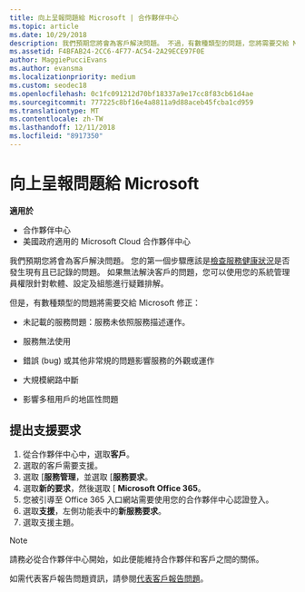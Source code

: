 ```yaml
---
title: 向上呈報問題給 Microsoft | 合作夥伴中心
ms.topic: article
ms.date: 10/29/2018
description: 我們預期您將會為客戶解決問題。 不過，有數種類型的問題，您將需要交給 Microsoft 修正。
ms.assetid: F4BFAB24-2CC6-4F77-AC54-2A29ECE97F0E
author: MaggiePucciEvans
ms.author: evansma
ms.localizationpriority: medium
ms.custom: seodec18
ms.openlocfilehash: 0c1fc091212d70bf18337a9e17cc8f83cb61d4ae
ms.sourcegitcommit: 777225c8bf16e4a8811a9d88aceb45fcba1cd959
ms.translationtype: MT
ms.contentlocale: zh-TW
ms.lasthandoff: 12/11/2018
ms.locfileid: "8917350"
---
```

# <a name="escalate-problems-to-microsoft"></a>向上呈報問題給 Microsoft

**適用於**

-  合作夥伴中心
-  美國政府適用的 Microsoft Cloud 合作夥伴中心


我們預期您將會為客戶解決問題。 您的第一個步驟應該是[檢查服務健康狀況](check-service-health.md)是否發生現有且已記錄的問題。 如果無法解決客戶的問題，您可以使用您的系統管理員權限針對軟體、設定及組態進行疑難排解。

但是，有數種類型的問題將需要交給 Microsoft 修正：

-   未記載的服務問題：服務未依照服務描述運作。

-   服務無法使用

-   錯誤 (bug) 或其他非常規的問題影響服務的外觀或運作

-   大規模網路中斷

-   影響多租用戶的地區性問題

## <a name="submit-a-support-request"></a>提出支援要求

1. 從合作夥伴中心中，選取**客戶**。
2. 選取的客戶需要支援。
3. 選取 [**服務管理**，並選取 [**服務要求**。
4. 選取**新的要求**，然後選取 [ **Microsoft Office 365**。
5. 您被引導至 Office 365 入口網站需要使用您的合作夥伴中心認證登入。
6. 選取**支援**，左側功能表中的**新服務要求**。
7. 選取支援主題。

>[!NOTE]
>請務必從合作夥伴中心開始，如此便能維持合作夥伴和客戶之間的關係。 


如需代表客戶報告問題資訊，請參閱[代表客戶報告問題](report-problems-on-behalf-of-a-customer.md)。

 

 



